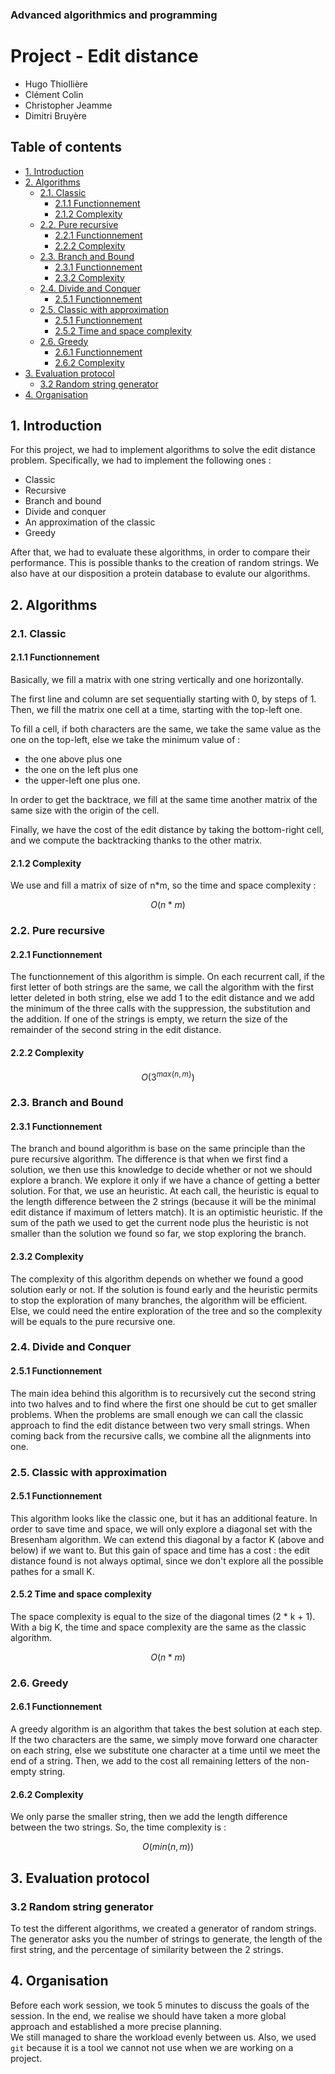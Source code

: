 ### Advanced algorithmics and programming

# Project - Edit distance

* Hugo Thiollière
* Clément Colin
* Christopher Jeamme
* Dimitri Bruyère



## Table of contents

- [1. Introduction](#1-introduction)
- [2. Algorithms](#2-algorithms)
    - [2.1. Classic](#21-classic)
        - [2.1.1 Functionnement](#211-functionnement)
        - [2.1.2 Complexity](#212-complexity)
    - [2.2. Pure recursive](#22-pure-recursive)
        - [2.2.1 Functionnement](#221-functionnement)
        - [2.2.2 Complexity](#222-complexity)
    - [2.3. Branch and Bound](#23-branch-and-bound)
        - [2.3.1 Functionnement](#231-functionnement)
        - [2.3.2 Complexity](#232-complexity)
    - [2.4. Divide and Conquer](#24-divide-and-conquer)
        - [2.5.1 Functionnement](#251-functionnement)
    - [2.5. Classic with approximation](#25-classic-with-approximation)
        - [2.5.1 Functionnement](#251-functionnement-1)
        - [2.5.2 Time and space complexity](#252-time-and-space-complexity)
    - [2.6. Greedy](#26-greedy)
        - [2.6.1 Functionnement](#261-functionnement)
        - [2.6.2 Complexity](#262-complexity)
- [3. Evaluation protocol](#3-evaluation-protocol)
    - [3.2 Random string generator](#32-random-string-generator)
- [4. Organisation](#4-organisation)


## 1. Introduction 

For this project, we had to implement algorithms to solve the edit distance problem.
Specifically, we had to implement the following ones :
* Classic 
* Recursive
* Branch and bound
* Divide and conquer
* An approximation of the classic
* Greedy

After that, we had to evaluate these algorithms, in order to compare their performance.
This is possible thanks to the creation of random strings. We also have at our disposition a protein database to evalute our algorithms.

## 2. Algorithms

### 2.1. Classic 

#### 2.1.1 Functionnement

Basically, we fill a matrix with one string vertically and one horizontally. 

The first line and column are set sequentially starting with 0, by steps of 1.
Then, we fill the matrix one cell at a time, starting with the top-left one.

To fill a cell, if both characters are the same, we take the same value as the one on the top-left, else  we take the minimum value of :
- the one above plus one
- the one on the left plus one
- the upper-left one plus one.

In order to get the backtrace, we fill at the same time another matrix of the same size with the origin of the cell.

Finally, we have the cost of the edit distance by taking the bottom-right cell, and we compute the backtracking thanks to the other matrix.

#### 2.1.2 Complexity

We use and fill a matrix of size of n*m, so the time and space complexity  :

$$O(n*m)$$

### 2.2. Pure recursive

#### 2.2.1 Functionnement

The functionnement of this algorithm is simple. On each recurrent call, if the first letter of both strings are the same, we call the algorithm with the first letter deleted in both string, else we add 1 to the edit distance and we add the minimum of the three calls with the suppression, the substitution and the addition. If one of the strings is empty, we return the size of the remainder of the second string in the edit distance.

#### 2.2.2 Complexity

$$O(3^{max\{n,m\}})$$

### 2.3. Branch and Bound

#### 2.3.1 Functionnement

The branch and bound algorithm is base on the same principle than the pure recursive algorithm. The difference is that when we first find a solution, we then use this knowledge to decide whether or not we should explore a branch. We explore it only if we have a chance of getting a better solution. For that, we use an heuristic. At each call, the heuristic is equal to the length difference between the 2 strings (because it will be the minimal edit distance if maximum of letters match). It is an optimistic heuristic. If the sum of the path we used to get the current node plus the heuristic is not smaller than the solution we found so far, we stop exploring the branch.   

#### 2.3.2 Complexity

The complexity of this algorithm depends on whether we found a good solution early or not. 
If the solution is found early and the heuristic permits to stop the exploration of many branches, the algorithm will be efficient. Else, we could need the entire exploration of the tree and so the complexity will be equals to the pure recursive one.


### 2.4. Divide and Conquer
#### 2.5.1 Functionnement

The main idea behind this algorithm is to recursively cut the second string into two halves and to find where the first one should be cut to get smaller problems. When the problems are small enough we can call the classic approach to find the edit distance between two very small strings. When coming back from the recursive calls, we combine all the alignments into one.

### 2.5. Classic with approximation

#### 2.5.1 Functionnement

This algorithm looks like the classic one, but it has an additional feature.
In order to save time and space, we will only explore a diagonal set with the Bresenham algorithm.
We can extend this diagonal by a factor K (above and below) if we want to.
But this gain of space and time has a cost : the edit distance found is not always optimal, since we don't explore all the possible pathes for a small K.

#### 2.5.2 Time and space complexity

The space complexity is equal to the size of the diagonal times (2 * k + 1). With a big K, the time and space complexity are the same as the classic algorithm.


$$O(n*m)$$

### 2.6. Greedy 

#### 2.6.1 Functionnement

A greedy algorithm is an algorithm that takes the best solution at each step. If the two characters are the same, we simply move forward one character on each string, else we substitute one character at a time until we meet the end of a string.
Then, we add to the cost all remaining letters of the non-empty string.

#### 2.6.2 Complexity

We only parse the smaller string, then we add the length difference between the two strings.
So, the time complexity is : 

$$O(min(n,m))$$

## 3. Evaluation protocol

### 3.2 Random string generator

To test the different algorithms, we created a generator of random strings. The generator asks you the number of strings to generate, the length of the first string, and the percentage of similarity between the 2 strings. 


## 4. Organisation

Before each work session, we took 5 minutes to discuss the goals of the session. In the end, we realise we should have taken a more global approach and established a more precise planning.    
We still managed to share the workload evenly between us. Also, we used `git` because it is a tool we cannot not use when we are working on a project. 

